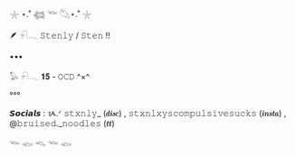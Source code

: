 𓇼 ⋆.˚ 𓆉 𓆝 𓆡⋆.˚ 𓇼



🪶 𓍯𓂃 𝚂𝚝𝚎𝚗𝚕𝚢 / 𝚂𝚝𝚎𝚗 !!

•••

𓅃 𓍯𓂃 𝟏𝟓 - 𝙾𝙲𝙳 ^×^

°°°

𝙎𝙤𝙘𝙞𝙖𝙡𝙨 : ᝰ.ᐟ 𝚜𝚝𝚡𝚗𝚕𝚢_ (𝒅𝒊𝒔𝒄) , 𝚜𝚝𝚡𝚗𝚕𝚡𝚢𝚜𝚌𝚘𝚖𝚙𝚞𝚕𝚜𝚒𝚟𝚎𝚜𝚞𝚌𝚔𝚜
(𝒊𝒏𝒔𝒕𝒂) , @𝚋𝚛𝚞𝚒𝚜𝚎𝚍._𝚗𝚘𝚘𝚍𝚕𝚎𝚜 (𝒕𝒕)


𓆝 𓆟 𓆞 𓆝 𓆟


